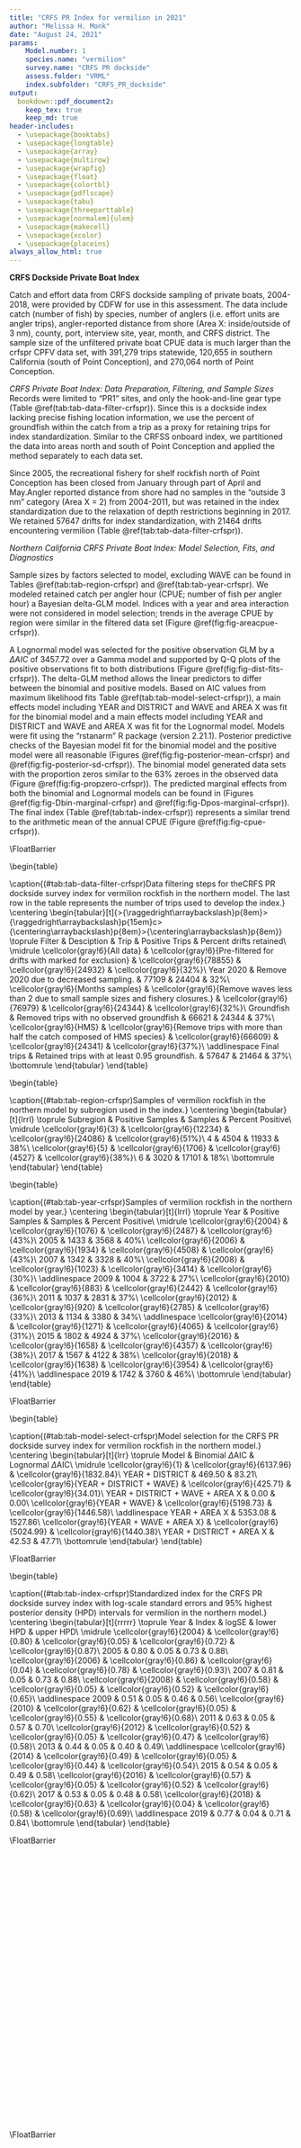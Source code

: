 ```yaml
---
title: "CRFS PR Index for vermilion in 2021"
author: "Melissa H. Monk"
date: "August 24, 2021"
params:
    Model.number: 1
    species.name: "vermilion"
    survey.name: "CRFS PR dockside"
    assess.folder: "VRML"
    index.subfolder: "CRFS_PR_dockside"
output:
  bookdown::pdf_document2: 
    keep_tex: true
    keep_md: true
header-includes:
  - \usepackage{booktabs}
  - \usepackage{longtable}
  - \usepackage{array}
  - \usepackage{multirow}
  - \usepackage{wrapfig}
  - \usepackage{float}
  - \usepackage{colortbl}
  - \usepackage{pdflscape}
  - \usepackage{tabu}
  - \usepackage{threeparttable}
  - \usepackage[normalem]{ulem}
  - \usepackage{makecell}
  - \usepackage{xcolor}
  - \usepackage{placeins}
always_allow_html: true
---
```










**CRFS Dockside Private Boat Index**

Catch and effort data from CRFS dockside sampling of private boats, 2004-2018, 
were provided by CDFW for use in this assessment. The data include catch (number 
of fish) by species, number of anglers (i.e. effort units are angler trips), 
angler-reported distance from shore (Area X: inside/outside of 3 nm), county, port, 
interview site, year, month, and CRFS district. The sample size of the 
unfiltered private boat CPUE data is much larger than the crfspr CPFV data set, 
with 391,279 trips statewide, 120,655 in southern California (south 
of Point Conception), and 270,064 north of Point Conception. 

*CRFS Private Boat Index: Data Preparation, Filtering, and Sample Sizes*
Records were limited to “PR1” sites, and only the hook-and-line gear type 
(Table \@ref(tab:tab-data-filter-crfspr)). 
Since this is a dockside index lacking precise fishing location information, we 
use the percent of groundfish within the catch from a trip as a proxy for retaining 
trips for index standardization. Similar to the CRFSS onboard index, we partitioned the 
data into areas north and south of Point Conception and applied the method 
separately to each data set.

Since 2005, the recreational fishery for shelf rockfish north of Point Conception 
has been closed from January through part of April and May.Angler reported distance 
from shore had no samples in the “outside 3 nm” category (Area X = 2) 
from 2004-2011, but was retained in the index standardization due to the relaxation 
of depth restrictions beginning in 2017. We retained 57647 drifts for 
index standardization, with 21464 drifts encountering vermilion 
(Table \@ref(tab:tab-data-filter-crfspr)).  


*Northern California CRFS Private Boat Index: Model Selection, Fits, and Diagnostics*

Sample sizes by factors selected to model, excluding WAVE can be found in Tables 
\@ref(tab:tab-region-crfspr) and \@ref(tab:tab-year-crfspr).
We modeled retained catch per angler hour (CPUE; number of fish per angler hour) 
a Bayesian delta-GLM model.  Indices with a year and area interaction were not 
considered in model selection; trends in the average CPUE by region were similar 
in the filtered data set (Figure \@ref(fig:fig-areacpue-crfspr)). 

A Lognormal model  was 
selected for the positive observation GLM by 
a $\Delta AIC$ of 3457.72 over a Gamma model and supported by Q-Q plots of the positive observations fit to both distributions (Figure \@ref(fig:fig-dist-fits-crfspr)). The delta-GLM
method allows the linear predictors to differ between the binomial and positive models.
Based on AIC values from maximum likelihood fits Table \@ref(tab:tab-model-select-crfspr)), 
a main effects model including 
YEAR and DISTRICT and WAVE and AREA X 
was fit for the binomial model and a main 
effects model including 
YEAR and DISTRICT and WAVE and AREA X 
was fit for the  Lognormal model.
Models were fit using the “rstanarm” R package (version 2.21.1). Posterior predictive 
checks of the Bayesian model fit for the binomial model and the positive model 
were all reasonable (Figures \@ref(fig:fig-posterior-mean-crfspr)  and 
 \@ref(fig:fig-posterior-sd-crfspr)). The binomial model generated data sets with the 
 proportion zeros similar to the 63%  zeroes in the observed data 
(Figure \@ref(fig:fig-propzero-crfspr)). The predicted marginal effects from 
both the binomial and Lognormal models can be found in (Figures \@ref(fig:fig-Dbin-marginal-crfspr) and \@ref(fig:fig-Dpos-marginal-crfspr)). The 
final index (Table \@ref(tab:tab-index-crfspr)) 
represents a similar trend to the arithmetic mean of the annual CPUE (Figure \@ref(fig:fig-cpue-crfspr)).


 \FloatBarrier


 
<!-- ******************************* TABLES ******************************** -->


 
\begin{table}

\caption{(\#tab:tab-data-filter-crfspr)Data filtering steps for theCRFS PR dockside survey index for vermilion rockfish in the northern model. The last row in the table represents the number of trips used 
      to develop the index.}
\centering
\begin{tabular}[t]{>{\raggedright\arraybackslash}p{8em}>{\raggedright\arraybackslash}p{15em}c>{\centering\arraybackslash}p{8em}>{\centering\arraybackslash}p{8em}}
\toprule
Filter & Desciption & Trip & Positive Trips & Percent drifts retained\\
\midrule
\cellcolor{gray!6}{All data} & \cellcolor{gray!6}{Pre-filtered for drifts with marked for exclusion} & \cellcolor{gray!6}{78855} & \cellcolor{gray!6}{24932} & \cellcolor{gray!6}{32\%}\\
Year 2020 & Remove 2020 due to decreased sampling. & 77109 & 24404 & 32\%\\
\cellcolor{gray!6}{Months samples} & \cellcolor{gray!6}{Remove waves less than 2 due to small sample sizes and fishery closures.} & \cellcolor{gray!6}{76979} & \cellcolor{gray!6}{24344} & \cellcolor{gray!6}{32\%}\\
Groundfish & Removed trips with no observed groundfish & 66621 & 24344 & 37\%\\
\cellcolor{gray!6}{HMS} & \cellcolor{gray!6}{Remove trips with more than half the catch composed of HMS species} & \cellcolor{gray!6}{66609} & \cellcolor{gray!6}{24341} & \cellcolor{gray!6}{37\%}\\
\addlinespace
Final trips & Retained trips with at least 0.95 groundfish. & 57647 & 21464 & 37\%\\
\bottomrule
\end{tabular}
\end{table}



\begin{table}

\caption{(\#tab:tab-region-crfspr)Samples of vermilion rockfish in the northern model by subregion used in the index.}
\centering
\begin{tabular}[t]{lrrl}
\toprule
Subregion & Positive Samples & Samples & Percent Positive\\
\midrule
\cellcolor{gray!6}{3} & \cellcolor{gray!6}{12234} & \cellcolor{gray!6}{24086} & \cellcolor{gray!6}{51\%}\\
4 & 4504 & 11933 & 38\%\\
\cellcolor{gray!6}{5} & \cellcolor{gray!6}{1706} & \cellcolor{gray!6}{4527} & \cellcolor{gray!6}{38\%}\\
6 & 3020 & 17101 & 18\%\\
\bottomrule
\end{tabular}
\end{table}



\begin{table}

\caption{(\#tab:tab-year-crfspr)Samples of vermilion rockfish in the northern model by year.}
\centering
\begin{tabular}[t]{lrrl}
\toprule
Year & Positive Samples & Samples & Percent Positive\\
\midrule
\cellcolor{gray!6}{2004} & \cellcolor{gray!6}{1076} & \cellcolor{gray!6}{2487} & \cellcolor{gray!6}{43\%}\\
2005 & 1433 & 3568 & 40\%\\
\cellcolor{gray!6}{2006} & \cellcolor{gray!6}{1934} & \cellcolor{gray!6}{4508} & \cellcolor{gray!6}{43\%}\\
2007 & 1342 & 3328 & 40\%\\
\cellcolor{gray!6}{2008} & \cellcolor{gray!6}{1023} & \cellcolor{gray!6}{3414} & \cellcolor{gray!6}{30\%}\\
\addlinespace
2009 & 1004 & 3722 & 27\%\\
\cellcolor{gray!6}{2010} & \cellcolor{gray!6}{883} & \cellcolor{gray!6}{2442} & \cellcolor{gray!6}{36\%}\\
2011 & 1037 & 2831 & 37\%\\
\cellcolor{gray!6}{2012} & \cellcolor{gray!6}{920} & \cellcolor{gray!6}{2785} & \cellcolor{gray!6}{33\%}\\
2013 & 1134 & 3380 & 34\%\\
\addlinespace
\cellcolor{gray!6}{2014} & \cellcolor{gray!6}{1271} & \cellcolor{gray!6}{4065} & \cellcolor{gray!6}{31\%}\\
2015 & 1802 & 4924 & 37\%\\
\cellcolor{gray!6}{2016} & \cellcolor{gray!6}{1658} & \cellcolor{gray!6}{4357} & \cellcolor{gray!6}{38\%}\\
2017 & 1567 & 4122 & 38\%\\
\cellcolor{gray!6}{2018} & \cellcolor{gray!6}{1638} & \cellcolor{gray!6}{3954} & \cellcolor{gray!6}{41\%}\\
\addlinespace
2019 & 1742 & 3760 & 46\%\\
\bottomrule
\end{tabular}
\end{table}



\FloatBarrier

\begin{table}

\caption{(\#tab:tab-model-select-crfspr)Model selection for the CRFS PR dockside survey index for vermilion rockfish in the northern model.}
\centering
\begin{tabular}[t]{lrr}
\toprule
Model & Binomial $\Delta$AIC & Lognormal $\Delta$AIC\\
\midrule
\cellcolor{gray!6}{1} & \cellcolor{gray!6}{6137.96} & \cellcolor{gray!6}{1832.84}\\
YEAR + DISTRICT & 469.50 & 83.21\\
\cellcolor{gray!6}{YEAR + DISTRICT + WAVE} & \cellcolor{gray!6}{425.71} & \cellcolor{gray!6}{34.01}\\
YEAR + DISTRICT + WAVE + AREA X & 0.00 & 0.00\\
\cellcolor{gray!6}{YEAR + WAVE} & \cellcolor{gray!6}{5198.73} & \cellcolor{gray!6}{1446.58}\\
\addlinespace
YEAR + AREA X & 5353.08 & 1527.86\\
\cellcolor{gray!6}{YEAR + WAVE + AREA X} & \cellcolor{gray!6}{5024.99} & \cellcolor{gray!6}{1440.38}\\
YEAR + DISTRICT + AREA X & 42.53 & 47.71\\
\bottomrule
\end{tabular}
\end{table}



\FloatBarrier

\begin{table}

\caption{(\#tab:tab-index-crfspr)Standardized index for the CRFS PR dockside survey index with log-scale standard errors and 95\% highest
       posterior density (HPD) intervals for vermilion in the northern model.}
\centering
\begin{tabular}[t]{rrrrr}
\toprule
Year & Index & logSE & lower HPD & upper HPD\\
\midrule
\cellcolor{gray!6}{2004} & \cellcolor{gray!6}{0.80} & \cellcolor{gray!6}{0.05} & \cellcolor{gray!6}{0.72} & \cellcolor{gray!6}{0.87}\\
2005 & 0.80 & 0.05 & 0.73 & 0.88\\
\cellcolor{gray!6}{2006} & \cellcolor{gray!6}{0.86} & \cellcolor{gray!6}{0.04} & \cellcolor{gray!6}{0.78} & \cellcolor{gray!6}{0.93}\\
2007 & 0.81 & 0.05 & 0.73 & 0.88\\
\cellcolor{gray!6}{2008} & \cellcolor{gray!6}{0.58} & \cellcolor{gray!6}{0.05} & \cellcolor{gray!6}{0.52} & \cellcolor{gray!6}{0.65}\\
\addlinespace
2009 & 0.51 & 0.05 & 0.46 & 0.56\\
\cellcolor{gray!6}{2010} & \cellcolor{gray!6}{0.62} & \cellcolor{gray!6}{0.05} & \cellcolor{gray!6}{0.55} & \cellcolor{gray!6}{0.68}\\
2011 & 0.63 & 0.05 & 0.57 & 0.70\\
\cellcolor{gray!6}{2012} & \cellcolor{gray!6}{0.52} & \cellcolor{gray!6}{0.05} & \cellcolor{gray!6}{0.47} & \cellcolor{gray!6}{0.58}\\
2013 & 0.44 & 0.05 & 0.40 & 0.49\\
\addlinespace
\cellcolor{gray!6}{2014} & \cellcolor{gray!6}{0.49} & \cellcolor{gray!6}{0.05} & \cellcolor{gray!6}{0.44} & \cellcolor{gray!6}{0.54}\\
2015 & 0.54 & 0.05 & 0.49 & 0.58\\
\cellcolor{gray!6}{2016} & \cellcolor{gray!6}{0.57} & \cellcolor{gray!6}{0.05} & \cellcolor{gray!6}{0.52} & \cellcolor{gray!6}{0.62}\\
2017 & 0.53 & 0.05 & 0.48 & 0.58\\
\cellcolor{gray!6}{2018} & \cellcolor{gray!6}{0.63} & \cellcolor{gray!6}{0.04} & \cellcolor{gray!6}{0.58} & \cellcolor{gray!6}{0.69}\\
\addlinespace
2019 & 0.77 & 0.04 & 0.71 & 0.84\\
\bottomrule
\end{tabular}
\end{table}



\FloatBarrier



<!-- ****************************** FIGURES ******************************** --> 

![(\#fig:fig-dist-fits-crfspr)Q-Q plot (top) of the positive observations lognormal gamma distributions and fitted values vs residuals for the Lognormal model (bottom).](C:/Stock_Assessments/VRML_Assessment_2021/GitHub/Vermilion_2021/doc/indices/vermilion_CRFS_PR_dockside_writeup_NCA_files/figure-latex/fig-dist-fits-crfspr-1.pdf) 


![(\#fig:fig-areacpue-crfspr)Arithmetic mean of CPUE by region for  vermilion from the filtered data.](C:/Stock_Assessments/VRML_Assessment_2021/GitHub/Vermilion_2021/doc/indices/vermilion_CRFS_PR_dockside_writeup_NCA_files/figure-latex/fig-areacpue-crfspr-1.pdf) 

![(\#fig:fig-posterior-mean-crfspr)Posterior predictive draws of the mean (x-axis) by year in replicate data sets generated by the delta model with a vertical line representing the observed mean in the data.](C:/Stock_Assessments/VRML_Assessment_2021/GitHub/Vermilion_2021/doc/indices/vermilion_CRFS_PR_dockside_writeup_NCA_files/figure-latex/fig-posterior-mean-crfspr-1.pdf) 

\FloatBarrier

![(\#fig:fig-posterior-sd-crfspr)Posterior predictive draws of the standard deviation by year (x-axis) in replicate data sets generated by the delta model with a vertical line representing the observed standard deviation in the data.](C:/Stock_Assessments/VRML_Assessment_2021/GitHub/Vermilion_2021/doc/indices/vermilion_CRFS_PR_dockside_writeup_NCA_files/figure-latex/fig-posterior-sd-crfspr-1.pdf) 

![(\#fig:fig-propzero-crfspr)Posterior predictive distribution of the proportion of zero observations (x-axis) in replicate data sets generated by the delta model with a vertical line representing the observed average proportion of zeros in the data.](C:/Stock_Assessments/VRML_Assessment_2021/GitHub/Vermilion_2021/doc/indices/vermilion_CRFS_PR_dockside_writeup_NCA_files/figure-latex/fig-propzero-crfspr-1.pdf) 



![(\#fig:fig-Dbin-marginal-crfspr)Binomial marginal effects from the final model.](C:/Stock_Assessments/VRML_Assessment_2021/GitHub/Vermilion_2021/doc/indices/vermilion_CRFS_PR_dockside_writeup_NCA_files/figure-latex/fig-Dbin-marginal-crfspr-1.pdf) 


![(\#fig:fig-Dpos-marginal-crfspr)Positive model marginal effects from the final model.](C:/Stock_Assessments/VRML_Assessment_2021/GitHub/Vermilion_2021/doc/indices/vermilion_CRFS_PR_dockside_writeup_NCA_files/figure-latex/fig-Dpos-marginal-crfspr-1.pdf) 


![(\#fig:fig-cpue-crfspr)Standardized index and arithmetic mean of the CPUE from the filtered data. Each timeseries is scaled to its respective means.](C:/Stock_Assessments/VRML_Assessment_2021/GitHub/Vermilion_2021/doc/indices/vermilion_CRFS_PR_dockside_writeup_NCA_files/figure-latex/fig-cpue-crfspr-1.pdf) 
